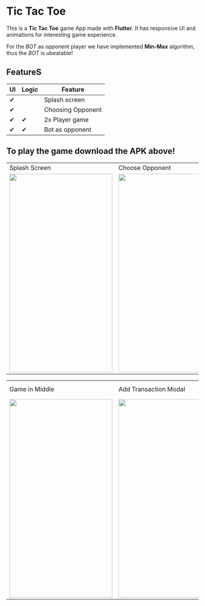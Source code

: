 # Tic Tac Toe

This is a **Tic Tac Toe** game App made with **Flutter**. It has responsive UI and animations for interesting game experience. 
  
For the <em>BOT</em> as opponent player we have implemented **Min-Max** algorithm, thus the <em>BOT</em> is ubeatable!

## FeatureS

|  UI  | Logic | Feature |
| ------ | ------ | ------|
| ✔ |   | Splash screen
| ✔ |   | Choosing Opponent
| ✔ | ✔ | 2x Player game
| ✔ | ✔ | Bot as opponent

## To play the game download the **APK** above!




<table>
  <tr>
    <td>Splash Screen</td>
     <td>Choose Opponent</td>
     <td>Game Screen</td>
  </tr>
  <tr>
    <td><img src="https://user-images.githubusercontent.com/66085432/118113120-8093bf00-b403-11eb-8ae6-86efe2262af0.jpg" width=270 height=520></td>    
    <td><img src="https://user-images.githubusercontent.com/66085432/118113123-812c5580-b403-11eb-80f7-8e5a8039af93.jpg" width=270 height=520></td>
    <td><img src="https://user-images.githubusercontent.com/66085432/118113126-81c4ec00-b403-11eb-8a55-c4c0df01c300.jpg" width=270 height=520></td>
 
 
 </tr>
 </table>
 
 
 <table>
  <tr>
    <td>Game in Middle</td>
     <td>Add Transaction Modal</td>
     <td>X Won</td>
  </tr>
  <tr>
    <td><img src="https://user-images.githubusercontent.com/66085432/118113110-7ec9fb80-b403-11eb-95d4-3c45456ceb53.jpg" width=270 height=520></td>
    <td><img src="https://user-images.githubusercontent.com/66085432/118113118-7ffb2880-b403-11eb-9baf-748f991cb539.jpg" width=270 height=520></td>   
  </tr>
 </table>
 
 
 
